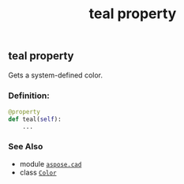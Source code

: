 ﻿---
title: teal property
second_title: Aspose.CAD for Python via .NET API References
description: 
type: docs
weight: 1530
url: /aspose.cad/color/teal/
is_root: false
---

## teal property


Gets a system-defined color.
### Definition:
```python
@property
def teal(self):
    ...
```

### See Also
* module [`aspose.cad`](../../)
* class [`Color`](/cad/python-net/aspose.cad/color)
